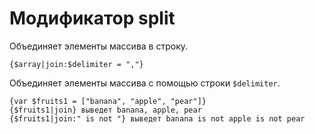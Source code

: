 Модификатор split
==============

Объединяет элементы массива в строку.

```
{$array|join:$delimiter = ","}
```

Объединяет элементы массива с помощью строки `$delimiter`.

```smarty
{var $fruits1 = ["banana", "apple", "pear"]}
{$fruits1|join} выведет banana, apple, pear
{$fruits1|join:" is not "} выведет banana is not apple is not pear
```